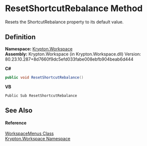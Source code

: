 # ResetShortcutRebalance Method


Resets the ShortcutRebalance property to its default value.



## Definition
**Namespace:** <a href="0dbf488f-9676-a1e5-a949-1b4bcea03d52.md">Krypton.Workspace</a>  
**Assembly:** Krypton.Workspace (in Krypton.Workspace.dll) Version: 80.23.10.287+8d7660f9dc5efd033fabe008ebfb904beab6d444

**C#**
``` C#
public void ResetShortcutRebalance()
```
**VB**
``` VB
Public Sub ResetShortcutRebalance
```



## See Also


#### Reference
<a href="43e0663b-4351-7e09-61ec-89a46359473b.md">WorkspaceMenus Class</a>  
<a href="0dbf488f-9676-a1e5-a949-1b4bcea03d52.md">Krypton.Workspace Namespace</a>  
